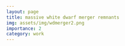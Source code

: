 ```yaml
---
layout: page
title: massive white dwarf merger remnants
img: assets/img/wdmerger2.png
importance: 2
category: work
---
```


